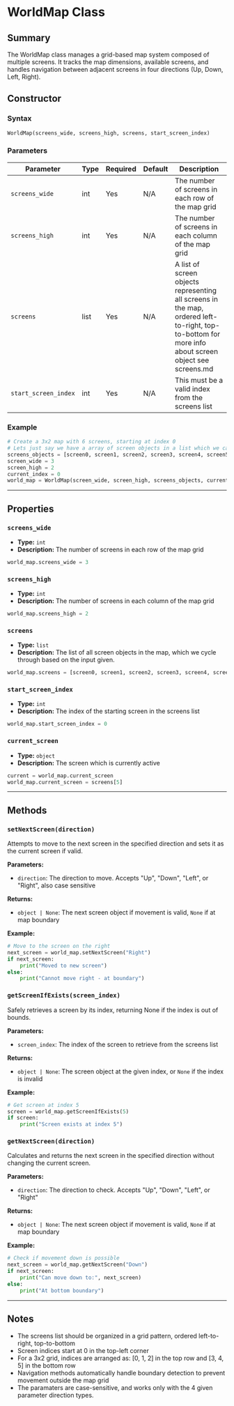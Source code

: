 # WorldMap Class

## Summary

The WorldMap class manages a grid-based map system composed of multiple screens. It tracks the map dimensions, available screens, and handles navigation between adjacent screens in four directions (Up, Down, Left, Right).

## Constructor

### Syntax

```python
WorldMap(screens_wide, screens_high, screens, start_screen_index)
```

### Parameters

| Parameter            | Type | Required | Default | Description                                                                                                                                         |
| -------------------- | ---- | -------- | ------- | --------------------------------------------------------------------------------------------------------------------------------------------------- |
| `screens_wide`       | int  | Yes      | N/A     | The number of screens in each row of the map grid                                                                                                   |
| `screens_high`       | int  | Yes      | N/A     | The number of screens in each column of the map grid                                                                                                |
| `screens`            | list | Yes      | N/A     | A list of screen objects representing all screens in the map, ordered left-to-right, top-to-bottom for more info about screen object see screens.md |
| `start_screen_index` | int  | Yes      | N/A     | This must be a valid index from the screens list                                                                                                    |

### Example

```python
# Create a 3x2 map with 6 screens, starting at index 0
# Lets just say we have a array of screen objects in a list which we can feed to worldmap
screens_objects = [screen0, screen1, screen2, screen3, screen4, screen5]
screen_wide = 3
screen_high = 2
current_index = 0
world_map = WorldMap(screen_wide, screen_high, screens_objects, current_index)
```

---

## Properties

### `screens_wide`

-  **Type:** `int`
-  **Description:** The number of screens in each row of the map grid

```python
world_map.screens_wide = 3
```

### `screens_high`

-  **Type:** `int`
-  **Description:** The number of screens in each column of the map grid

```python
world_map.screens_high = 2
```

### `screens`

-  **Type:** `list`
-  **Description:** The list of all screen objects in the map, which we cycle through based on the input given.

```python
world_map.screens = [screen0, screen1, screen2, screen3, screen4, screen5]
```

### `start_screen_index`

-  **Type:** `int`
-  **Description:** The index of the starting screen in the screens list

```python
world_map.start_screen_index = 0
```

### `current_screen`

-  **Type:** `object`
-  **Description:** The screen which is currently active

```python
current = world_map.current_screen
world_map.current_screen = screens[5]
```

---

## Methods

### `setNextScreen(direction)`

Attempts to move to the next screen in the specified direction and sets it as the current screen if valid.

**Parameters:**

-  `direction`: The direction to move. Accepts "Up", "Down", "Left", or "Right", also case sensitive

**Returns:**

-  `object | None`: The next screen object if movement is valid, `None` if at map boundary

**Example:**

```python
# Move to the screen on the right
next_screen = world_map.setNextScreen("Right")
if next_screen:
    print("Moved to new screen")
else:
    print("Cannot move right - at boundary")
```

### `getScreenIfExists(screen_index)`

Safely retrieves a screen by its index, returning None if the index is out of bounds.

**Parameters:**

-  `screen_index`: The index of the screen to retrieve from the screens list

**Returns:**

-  `object | None`: The screen object at the given index, or `None` if the index is invalid

**Example:**

```python
# Get screen at index 5
screen = world_map.getScreenIfExists(5)
if screen:
    print("Screen exists at index 5")
```

### `getNextScreen(direction)`

Calculates and returns the next screen in the specified direction without changing the current screen.

**Parameters:**

-  `direction`: The direction to check. Accepts "Up", "Down", "Left", or "Right"

**Returns:**

-  `object | None`: The next screen object if movement is valid, `None` if at map boundary

**Example:**

```python
# Check if movement down is possible
next_screen = world_map.getNextScreen("Down")
if next_screen:
    print("Can move down to:", next_screen)
else:
    print("At bottom boundary")
```

---

## Notes

-  The screens list should be organized in a grid pattern, ordered left-to-right, top-to-bottom
-  Screen indices start at 0 in the top-left corner
-  For a 3x2 grid, indices are arranged as: [0, 1, 2] in the top row and [3, 4, 5] in the bottom row
-  Navigation methods automatically handle boundary detection to prevent movement outside the map grid
-  The paramaters are case-sensitive, and works only with the 4 given parameter direction types.
